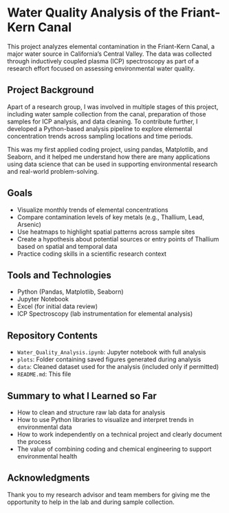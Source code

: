 # Water Quality Analysis of the Friant-Kern Canal
This project analyzes elemental contamination in the Friant-Kern Canal, a major water source in California’s Central Valley. The data was collected through inductively coupled plasma (ICP) spectroscopy as part of a research effort focused on assessing environmental water quality.

## Project Background
Apart of a research group, I was involved in multiple stages of this project, including water sample collection from the canal, preparation of those samples for ICP analysis, and data cleaning. To contribute further, I developed a Python-based analysis pipeline to explore elemental concentration trends across sampling locations and time periods.

This was my first applied coding project, using pandas, Matplotlib, and Seaborn, and it helped me understand how there are many applications using data science that can be used in supporting environmental research and real-world problem-solving.

## Goals
- Visualize monthly trends of elemental concentrations
- Compare contamination levels of key metals (e.g., Thallium, Lead, Arsenic)
- Use heatmaps to highlight spatial patterns across sample sites
- Create a hypothesis about potential sources or entry points of Thallium based on spatial and temporal data
- Practice coding skills in a scientific research context

## Tools and Technologies
- Python (Pandas, Matplotlib, Seaborn)
- Jupyter Notebook
- Excel (for initial data review)
- ICP Spectroscopy (lab instrumentation for elemental analysis)

## Repository Contents
- `Water_Quality_Analysis.ipynb`: Jupyter notebook with full analysis
- `plots`: Folder containing saved figures generated during analysis
- `data`: Cleaned dataset used for the analysis (included only if permitted)
- `README.md`: This file

## Summary to what I Learned so Far
- How to clean and structure raw lab data for analysis
- How to use Python libraries to visualize and interpret trends in environmental data
- How to work independently on a technical project and clearly document the process
- The value of combining coding and chemical engineering to support environmental health

## Acknowledgments
Thank you to my research advisor and team members for giving me the opportunity to help in the lab and during sample collection. 
